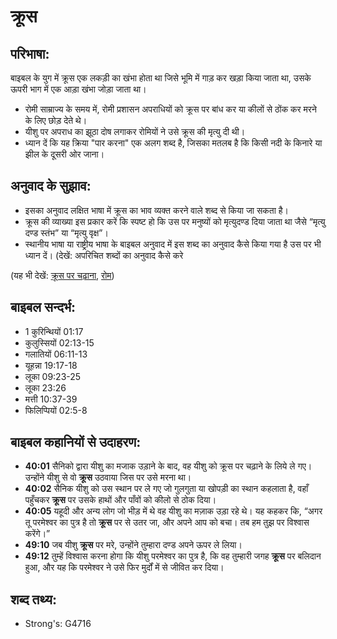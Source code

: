 # क्रूस #

## परिभाषा: ##

बाइबल के युग में क्रूस एक लकड़ी का खंभा होता था जिसे भूमि में गाड़ कर खड़ा किया जाता था, उसके ऊपरी भाग में एक आड़ा खंभा जोड़ा जाता था।

* रोमी साम्राज्य के समय में, रोमी प्रशासन अपराधियों को क्रूस पर बांध कर या कीलों से ठोंक कर मरने के लिए छोड़ देते थे।
* यीशु पर अपराध का झूठा दोष लगाकर रोमियों ने उसे क्रूस की मृत्यु दी थी।
* ध्यान दें कि यह क्रिया "पार करना" एक अलग शब्द है, जिसका मतलब है कि किसी नदी के किनारे या झील के दूसरी ओर जाना।

## अनुवाद के सुझाव: ##

* इसका अनुवाद लक्षित भाषा में क्रूस का भाव व्यक्त करने वाले शब्द से किया जा सकता है।
* क्रूस की व्याख्या इस प्रकार करें कि स्पष्ट हो कि उस पर मनुष्यों को मृत्युदण्ड दिया जाता था जैसे “मृत्यु दण्ड स्तंभ” या “मृत्यु वृक्ष”।
* स्थानीय भाषा या राष्ट्रीय भाषा के बाइबल अनुवाद में इस शब्द का अनुवाद कैसे किया गया है उस पर भी ध्यान दें। (देखें: अपरिचित शब्दों का अनुवाद कैसे करे

(यह भी देखें: [क्रूस पर चढ़ाना](../crucify.md), [रोम](../rome.md))

## बाइबल सन्दर्भ: ##

* 1 कुरिन्थियों 01:17
* कुलुस्सियों 02:13-15
* गलातियों 06:11-13
* यूहन्ना 19:17-18
* लूका 09:23-25
* लूका 23:26
* मत्ती 10:37-39
* फिलिप्पियों 02:5-8

## बाइबल कहानियों से उदाहरण: ##

* __40:01__ सैनिको द्वारा यीशु का मजाक उड़ाने के बाद, वह यीशु को क्रूस पर चढ़ाने के लिये ले गए। उन्होंने यीशु से वो __क्रूस__ उठवाया जिस पर उसे मरना था।
* __40:02__ सैनिक यीशु को उस स्थान पर ले गए जो गुलगुता या खोपड़ी का स्थान कहलाता है, वहाँ पहुँचकर __क्रूस__ पर उसके हाथों और पाँवों को कीलो से ठोक दिया।
* __40:05__ यहूदी और अन्य लोग जो भीड़ में थे वह यीशु का मज़ाक उड़ा रहे थे। यह कहकर कि, “अगर तू परमेश्वर का पुत्र है तो __क्रूस__ पर से उतर जा, और अपने आप को बचा। तब हम तुझ पर विश्वास करेंगे।”
* __49:10__ जब यीशु __क्रूस__ पर मरे, उन्होंने तुम्हारा दण्ड अपने ऊपर ले लिया।
* __49:12__ तुम्हें विश्वास करना होगा कि यीशु परमेश्वर का पुत्र है, कि वह तुम्हारी जगह __क्रूस__ पर बलिदान हुआ, और यह कि परमेश्वर ने उसे फिर मुर्दों में से जीवित कर दिया।

## शब्द तथ्य: ##

* Strong's: G4716

